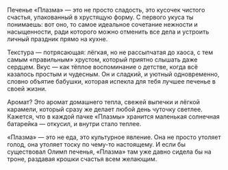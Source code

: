 Печенье «Плазма» — это не просто сладость, это кусочек чистого счастья, упакованный в хрустящую форму. С первого укуса ты понимаешь: вот оно, то самое идеальное сочетание нежности и насыщенности, ради которого можно отменить все дела и устроить личный праздник прямо на кухне.

Текстура — потрясающая: лёгкая, но не рассыпчатая до хаоса, с тем самым «правильным» хрустом, который приятно слышать даже сердцем. Вкус — как тёплое воспоминание о детстве, когда всё казалось простым и чудесным. Он и сладкий, и уютный одновременно, словно объятие бабушки, которая испекла для тебя лучшее печенье в своей жизни.

Аромат? Это аромат домашнего тепла, свежей выпечки и лёгкой карамели, который сразу же делает любой день чуточку светлее. Кажется, что в каждой пачке «Плазмы» хранится маленькая солнечная батарейка — откусил, и внутри стало теплее.

«Плазма» — это не еда, это культурное явление. Она не просто утоляет голод, она утоляет тоску по чему-то настоящему. И если бы существовал Олимп печенья, «Плазма» там уже давно сидела бы на троне, раздавая крошки счастья всем желающим.
